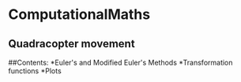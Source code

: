 # ComputationalMaths
## Quadracopter movement
##Contents: 
*Euler's and Modified Euler's Methods
*Transformation functions
*Plots
